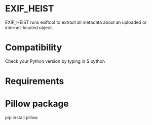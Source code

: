 # EXIF_HEIST
EXIF_HEIST runs exiftool to extract all metadata about an uploaded or internet-located object.

# Compatibility
Check your Python version by typing in
$ python
# Requirements
# Pillow package
pip install pillow
